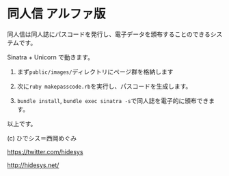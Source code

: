 # 同人信 アルファ版

同人信は同人誌にパスコードを発行し、電子データを頒布することのできるシステムです。

Sinatra + Unicorn で動きます。

1. まず`public/images/`ディレクトリにページ群を格納します

2. 次に`ruby makepasscode.rb`を実行し、パスコードを生成します。

3. `bundle install`, `bundle exec sinatra -s`で同人誌を電子的に頒布できます。

以上です。

(c) ひでシス＝西岡めぐみ

https://twitter.com/hidesys

http://hidesys.net/



